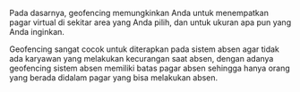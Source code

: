 Pada dasarnya, geofencing memungkinkan Anda untuk menempatkan pagar virtual di sekitar area yang Anda pilih, dan untuk ukuran apa pun yang Anda inginkan.

Geofencing sangat cocok untuk diterapkan pada sistem absen agar tidak ada karyawan yang melakukan kecurangan saat absen,
dengan adanya geofencing sistem absen memiliki batas pagar absen sehingga hanya orang yang berada didalam pagar yang bisa melakukan absen.
